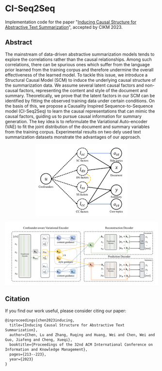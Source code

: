 # CI-Seq2Seq
Implementation code for the paper "[Inducing Causal Structure for Abstractive Text Summarization](https://dl.acm.org/doi/pdf/10.1145/3583780.3614934)", accepted by CIKM 2023.

## Abstract
The mainstream of data-driven abstractive summarization models tends to explore the correlations rather than the causal relationships. Among such correlations, there can be spurious ones which suffer from the language prior learned from the training corpus and therefore undermine the overall effectiveness of the learned model. To tackle this issue, we introduce a Structural Causal Model (SCM) to induce the underlying causal structure of the summarization data. We assume several latent causal factors and non-causal factors, representing the content and style of the document and summary. Theoretically, we prove that the latent factors in our SCM can be identified by fitting the observed training data under certain conditions. On the basis of this, we propose a Causality Inspired Sequence-to-Sequence model (CI-Seq2Seq) to learn the causal representations that can mimic the causal factors, guiding us to pursue causal information for summary generation. The key idea is to reformulate the Variational Auto-encoder (VAE) to fit the joint distribution of the document and summary variables from the training corpus. Experimental results on two dely used text summarization datasets monstrate the advantages of our approach.

<p align="center">
  <picture>
    <img src="./fig/causal_graph.png" width = "300">
  </picture>
</p>

<p align="center">
  <picture>
    <img src="./fig/model_graph.png" width = "800">
  </picture>
</p>

## Citation

If you find our work useful, please consider citing our paper:
```
@inproceedings{chen2023inducing,
  title={Inducing Causal Structure for Abstractive Text Summarization},
  author={Chen, Lu and Zhang, Ruqing and Huang, Wei and Chen, Wei and Guo, Jiafeng and Cheng, Xueqi},
  booktitle={Proceedings of the 32nd ACM International Conference on Information and Knowledge Management},
  pages={213--223},
  year={2023}
}
```
